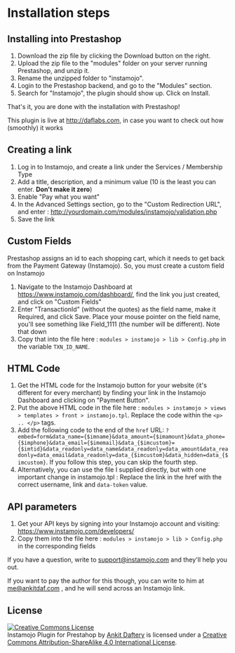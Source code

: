Installation steps
===================

Installing into Prestashop
---------------------------

1. Download the zip file by clicking the Download button on the right.
2. Upload the zip file to the "modules" folder on your server running Prestashop, and unzip it.
3. Rename the unzipped folder to "instamojo".
4. Login to the Prestashop backend, and go to the "Modules" section.
5. Search for "Instamojo", the plugin should show up. Click on Install.

That's it, you are done with the installation with Prestashop!

This plugin is live at http://daflabs.com, in case you want to check out how (smoothly) it works


Creating a link
---------------

1. Log in to Instamojo, and create a link under the Services / Membership Type
2. Add a title, description, and a minimum value (10 is the least you can enter. **Don't make it zero**)
3. Enable "Pay what you want"
4. In the Advanced Settings section, go to the "Custom Redirection URL", and enter : http://yourdomain.com/modules/instamojo/validation.php
5. Save the link


Custom Fields
--------------

Prestashop assigns an id to each shopping cart, which it needs to get back from the Payment Gateway (Instamojo). So, you must create a custom field on Instamojo

1. Navigate to the Instamojo Dashboard at https://www.instamojo.com/dashboard/, find the link you just created, and click on "Custom Fields"
2. Enter "TransactionId" (without the quotes) as the field name, make it Required, and click Save. Place your mouse pointer on the field name, you'll see something like Field_1111 (the number will be different). Note that down
3. Copy that into the file here : `modules > instamojo > lib > Config.php` in the variable `TXN_ID_NAME`.


HTML Code
---------

1. Get the HTML code for the Instamojo button for your website (it's different for every merchant) by finding your link in the Instamojo Dashboard and clicking on "Payment Button".
2. Put the above HTML code in the file here : `modules > instamojo > views > templates > front > instamojo.tpl`. Replace the code within the `<p> .. </p>` tags. 
3. Add the following code to the end of the `href` URL: `?embed=form&data_name={$imname}&data_amount={$imamount}&data_phone={$imphone}&data_email={$imemail}&data_{$imcustom}={$imtid}&data_readonly=data_name&data_readonly=data_amount&data_readonly=data_email&data_readonly=data_{$imcustom}&data_hidden=data_{$imcustom}`. If you follow this step, you can skip the fourth step.
4. Alternatively, you can use the file I supplied directly, but with one important change in instamojo.tpl : Replace the link in the href with the correct username, link and `data-token` value.

API parameters
---------------

1. Get your API keys by signing into your Instamojo account and visiting: https://www.instamojo.com/developers/
2. Copy them into the file here : `modules > instamojo > lib > Config.php` in the corresponding fields


If you have a question, write to support@instamojo.com and they'll help you out.

If you want to pay the author for this though, you can write to him at me@ankitdaf.com , and he will send across an Instamojo link.


License
--------

<a rel="license" href="http://creativecommons.org/licenses/by-sa/4.0/"><img alt="Creative Commons License" style="border-width:0" src="https://i.creativecommons.org/l/by-sa/4.0/88x31.png" /></a><br /><span xmlns:dct="http://purl.org/dc/terms/" property="dct:title">Instamojo Plugin for Prestahop</span> by <a xmlns:cc="http://creativecommons.org/ns#" href="http://ankitdaf.com" property="cc:attributionName" rel="cc:attributionURL">Ankit Daftery</a> is licensed under a <a rel="license" href="http://creativecommons.org/licenses/by-sa/4.0/">Creative Commons Attribution-ShareAlike 4.0 International License</a>.
